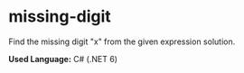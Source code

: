 # missing-digit
Find the missing digit "x" from the given expression solution.

**Used Language:** C# (.NET 6)
